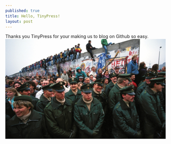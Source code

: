 ```yaml
---
published: true
title: Hello, TinyPress!
layout: post
---
```

Thanks you TinyPress for your making us to blog on Github so easy.
![](https://github.com/GuanglinDu/images/blob/master/2016/Berlin-wall_simon_heffer.jpg?raw=true)